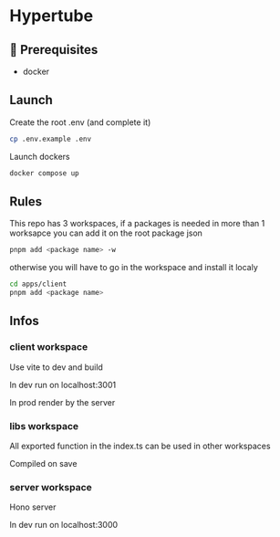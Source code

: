 # Hypertube

## 📁 Prerequisites

- docker

## Launch

Create the root .env (and complete it)

```bash
cp .env.example .env
```

Launch dockers

```bash
docker compose up
```

## Rules

This repo has 3 workspaces, if a packages is needed in more than 1 worksapce you can add it on the root package json

```bash
pnpm add <package name> -w
```

otherwise you will have to go in the workspace and install it localy

```bash
cd apps/client
pnpm add <package name>
```

## Infos

### client workspace

Use vite to dev and build

In dev run on localhost:3001

In prod render by the server

### libs workspace

All exported function in the index.ts can be used in other workspaces

Compiled on save

### server workspace

Hono server

In dev run on localhost:3000
